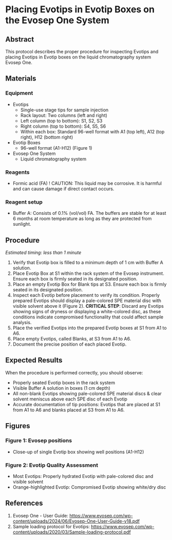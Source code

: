 # Placing Evotips in Evotip Boxes on the Evosep One System


## Abstract
This protocol describes the proper procedure for inspecting Evotips and placing Evotips in Evotip boxes on the liquid chromatography system Evosep One.


## Materials

### Equipment
- Evotips
  - Single-use stage tips for sample injection
  - Rack layout: Two columns (left and right)
  - Left column (top to bottom): S1, S2, S3
  - Right column (top to bottom): S4, S5, S6
  - Within each box: Standard 96-well format with A1 (top left), A12 (top right), H12 (bottom right)
- Evotip Boxes
  - 96-well format (A1-H12) (Figure 1)
- Evosep One System
  - Liquid chromatography system

### Reagents
- Formic acid (FA)
  ! CAUTION: This liquid may be corrosive. It is harmful and can cause damage if direct contact occurs.

### Reagent setup
- Buffer A: Consists of 0.1% (vol/vol) FA. The buffers are stable for at least 6 months at room temperature as long as they are protected from sunlight.


## Procedure
*Estimated timing: less than 1 minute*

1. Verify that Evotip box is filled to a minimum depth of 1 cm with Buffer A solution.
2. Place Evotip Box at S1 within the rack system of the Evosep instrument. Ensure each box is firmly seated in its designated position.
3. Place an empty Evotip Box for Blank tips at S3. Ensure each box is firmly seated in its designated position.
4. Inspect each Evotip before placement to verify its condition. Properly prepared Evotips should display a pale-colored SPE material disc with visible solvent above it (Figure 2).
   **CRITICAL STEP**: Discard any Evotips showing signs of dryness or displaying a white-colored disc, as these conditions indicate compromised functionality that could affect sample analysis.
5. Place the verified Evotips into the prepared Evotip boxes at S1 from A1 to A6.
6. Place empty Evotips, called Blanks, at S3 from A1 to A6.
7. Document the precise position of each placed Evotip.


## Expected Results
When the procedure is performed correctly, you should observe:
- Properly seated Evotip boxes in the rack system
- Visible Buffer A solution in boxes (1 cm depth)
- All non-blank Evotips showing pale-colored SPE material discs & clear solvent meniscus above each SPE disc of each Evotip
- Accurate documentation of tip positions: Evotips that are placed at S1 from A1 to A6 and blanks placed at S3 from A1 to A6.


## Figures

### Figure 1: Evosep positions
- Close-up of single Evotip box showing well positions (A1-H12)

### Figure 2: Evotip Quality Assessment
- Most Evotips: Properly hydrated Evotip with pale-colored disc and visible solvent
- Orange-highlighted Evotip: Compromised Evotip showing white/dry disc


## References
1. Evosep One - User Guide: https://www.evosep.com/wp-content/uploads/2024/06/Evosep-One-User-Guide-v18.pdf
2. Sample loading protocol for Evotips: https://www.evosep.com/wp-content/uploads/2020/03/Sample-loading-protocol.pdf
